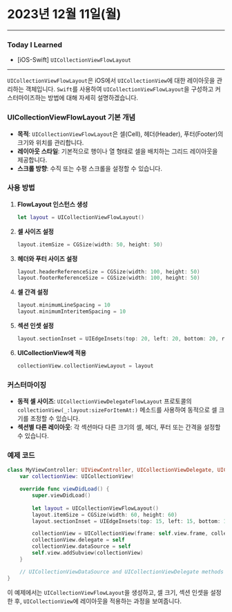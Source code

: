 # 2023년 12월 11일(월)

---

### Today I Learned 

- [iOS-Swift] `UICollectionViewFlowLayout`

---

`UICollectionViewFlowLayout`은 iOS에서 `UICollectionView`에 대한 레이아웃을 관리하는 객체입니다. `Swift`를 사용하여 `UICollectionViewFlowLayout`을 구성하고 커스터마이즈하는 방법에 대해 자세히 설명하겠습니다.

### UICollectionViewFlowLayout 기본 개념

- **목적**: `UICollectionViewFlowLayout`은 셀(Cell), 헤더(Header), 푸터(Footer)의 크기와 위치를 관리합니다.
- **레이아웃 스타일**: 기본적으로 행이나 열 형태로 셀을 배치하는 그리드 레이아웃을 제공합니다.
- **스크롤 방향**: 수직 또는 수평 스크롤을 설정할 수 있습니다.

### 사용 방법

1. **FlowLayout 인스턴스 생성**

   ```swift
   let layout = UICollectionViewFlowLayout()
   ```

2. **셀 사이즈 설정**

   ```swift
   layout.itemSize = CGSize(width: 50, height: 50)
   ```

3. **헤더와 푸터 사이즈 설정**

   ```swift
   layout.headerReferenceSize = CGSize(width: 100, height: 50)
   layout.footerReferenceSize = CGSize(width: 100, height: 50)
   ```

4. **셀 간격 설정**

   ```swift
   layout.minimumLineSpacing = 10
   layout.minimumInteritemSpacing = 10
   ```

5. **섹션 인셋 설정**

   ```swift
   layout.sectionInset = UIEdgeInsets(top: 20, left: 20, bottom: 20, right: 20)
   ```

6. **UICollectionView에 적용**

   ```swift
   collectionView.collectionViewLayout = layout
   ```

### 커스터마이징

- **동적 셀 사이즈**: `UICollectionViewDelegateFlowLayout` 프로토콜의 `collectionView(_:layout:sizeForItemAt:)` 메소드를 사용하여 동적으로 셀 크기를 조정할 수 있습니다.
- **섹션별 다른 레이아웃**: 각 섹션마다 다른 크기의 셀, 헤더, 푸터 또는 간격을 설정할 수 있습니다.

### 예제 코드

```swift
class MyViewController: UIViewController, UICollectionViewDelegate, UICollectionViewDataSource {
    var collectionView: UICollectionView!

    override func viewDidLoad() {
        super.viewDidLoad()
        
        let layout = UICollectionViewFlowLayout()
        layout.itemSize = CGSize(width: 60, height: 60)
        layout.sectionInset = UIEdgeInsets(top: 15, left: 15, bottom: 15, right: 15)

        collectionView = UICollectionView(frame: self.view.frame, collectionViewLayout: layout)
        collectionView.delegate = self
        collectionView.dataSource = self
        self.view.addSubview(collectionView)
    }

    // UICollectionViewDataSource and UICollectionViewDelegate methods
}
```

이 예제에서는 `UICollectionViewFlowLayout`을 생성하고, 셀 크기, 섹션 인셋을 설정한 후, `UICollectionView`에 레이아웃을 적용하는 과정을 보여줍니다.